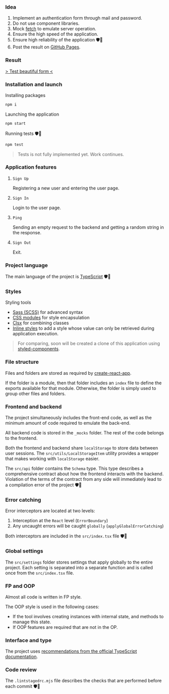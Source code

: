 ### Idea

1. Implement an authentication form through mail and password.
2. Do not use component libraries.
3. Mock [fetch](https://developer.mozilla.org/en-US/docs/Web/API/fetch) to emulate server operation.
4. Ensure the high speed of the application.
5. Ensure high reliability of the application 🛡💪
6. Post the result on [GitHub Pages](https://create-react-app.dev/docs/deployment#github-pages).

### Result

[> Test beautiful form <](https://ekb1zh.github.io/test-beautiful-form/)

### Installation and launch

Installing packages

```bash
npm i
```

Launching the application

```bash
npm start
```

Running tests 🛡💪

```bash
npm test
```

> Tests is not fully implemented yet. Work continues.

### Application features

1. `Sign Up`

   Registering a new user and entering the user page.

2. `Sign In`

   Login to the user page.

3. `Ping`

   Sending an empty request to the backend and getting a random string in the response.

4. `Sign Out`

   Exit.

### Project language

The main language of the project is [TypeScript](https://www.typescriptlang.org/) 🛡💪

### Styles

Styling tools

- [Sass (SCSS)](https://create-react-app.dev/docs/adding-a-sass-stylesheet) for advanced syntax
- [CSS modules](https://create-react-app.dev/docs/adding-a-css-modules-stylesheet) for style encapsulation
- [Clsx](https://github.com/lukeed/clsx) for combining classes
- [Inline styles](https://legacy.reactjs.org/docs/faq-styling.html#can-i-use-inline-styles) to add a style whose value can only be retrieved during application execution.

> For comparing, soon will be created a clone of this application using [styled-components](https://styled-components.com/).

### File structure

Files and folders are stored as required by [create-react-app](https://create-react-app.dev/docs/folder-structure).

If the folder is a module, then that folder includes an `index` file to define the exports available for that module. Otherwise, the folder is simply used to group other files and folders.

### Frontend and backend

The project simultaneously includes the front-end code, as well as the minimum amount of code required to emulate the back-end.

All backend code is stored in the `_mocks` folder. The rest of the code belongs to the frontend.

Both the frontend and backend share `localStorage` to store data between user sessions. The `src/utils/LocalStorageItem` utility provides a wrapper that makes working with `localStorage` easier.

The `src/api` folder contains the `Schema` type. This type describes a comprehensive contract about how the frontend interacts with the backend. Violation of the terms of the contract from any side will immediately lead to a compilation error of the project 🛡💪

### Error catching

Error interceptors are located at two levels:

1. Interception at the `React` level (`ErrorBoundary`)
2. Any uncaught errors will be caught `globally` (`applyGlobalErrorCatching`)

Both interceptors are included in the `src/index.tsx` file 🛡💪

### Global settings

The `src/settings` folder stores settings that apply globally to the entire project. Each setting is separated into a separate function and is called once from the `src/index.tsx` file.

### FP and OOP

Almost all code is written in FP style.

The OOP style is used in the following cases:

- If the tool involves creating instances with internal state, and methods to manage this state.
- If OOP features are required that are not in the OP.

### Interface and type

The project uses [recommendations from the official TypeScript documentation](https://www.typescriptlang.org/docs/handbook/2/everyday-types.html#differences-between-type-aliases-and-interfaces).

### Code review

The `.lintstagedrc.mjs` file describes the checks that are performed before each commit 🛡💪
